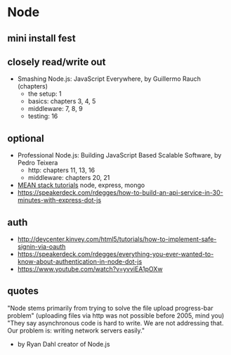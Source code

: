 # Node

## mini install fest

## closely read/write out

- Smashing Node.js: JavaScript Everywhere, by Guillermo Rauch (chapters)
  - the setup: 1
  - basics: chapters 3, 4, 5
  - middleware: 7, 8, 9
  - testing: 16

## optional  
- Professional Node.js: Building JavaScript Based Scalable Software, by Pedro Teixera
  - http: chapters 11, 13, 16
  - middleware: chapters 20, 21
- [MEAN stack tutorials](https://www.youtube.com/playlist?list=PLoYCgNOIyGAApoDfJHjmMgGNlYenKg5jO) node, express, mongo
- https://speakerdeck.com/rdegges/how-to-build-an-api-service-in-30-minutes-with-express-dot-js

## auth

- http://devcenter.kinvey.com/html5/tutorials/how-to-implement-safe-signin-via-oauth
- https://speakerdeck.com/rdegges/everything-you-ever-wanted-to-know-about-authentication-in-node-dot-js
- https://www.youtube.com/watch?v=yvviEA1pOXw

## quotes

"Node stems primarily from trying to solve the file upload progress-bar problem" (uploading files via http was not possible before 2005, mind you) 
"They say asynchronous code is hard to write. We are not addressing that. Our problem is: writing network servers easily."
- by Ryan Dahl creator of Node.js
